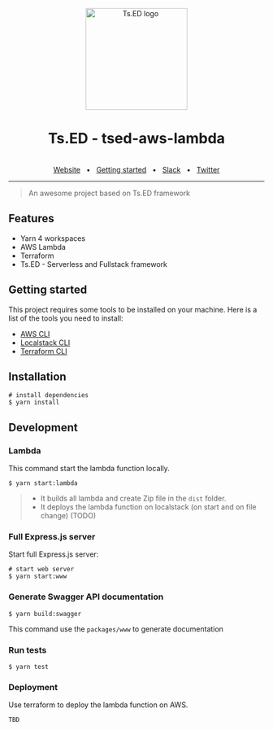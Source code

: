 <p style="text-align: center" align="center">
  <a href="https://tsed.io" target="_blank"><img src="https://tsed.io/tsed-og.png" width="200" alt="Ts.ED logo"/></a>
</p>

<div align="center">
  <h1>Ts.ED - tsed-aws-lambda</h1>
  <br />
  <div align="center">
    <a href="https://cli.tsed.io/">Website</a>
    <span>&nbsp;&nbsp;•&nbsp;&nbsp;</span>
    <a href="https://cli.tsed.io/getting-started.html">Getting started</a>
    <span>&nbsp;&nbsp;•&nbsp;&nbsp;</span>
    <a href="https://api.tsed.io/rest/slack/tsedio/tsed">Slack</a>
    <span>&nbsp;&nbsp;•&nbsp;&nbsp;</span>
    <a href="https://twitter.com/TsED_io">Twitter</a>
  </div>
  <hr />
</div>

> An awesome project based on Ts.ED framework

## Features

- Yarn 4 workspaces
- AWS Lambda
- Terraform
- Ts.ED - Serverless and Fullstack framework

## Getting started

This project requires some tools to be installed on your machine. Here is a list of the tools you need to install:

- [AWS CLI](https://docs.aws.amazon.com/fr_fr/cli/latest/userguide/getting-started-install.html)
- [Localstack CLI](https://docs.localstack.cloud/getting-started/installation/#localstack-cli)
- [Terraform CLI](https://developer.hashicorp.com/terraform/tutorials/aws-get-started/install-cli)

## Installation

```batch
# install dependencies
$ yarn install
```

## Development

### Lambda

This command start the lambda function locally.

```batch
$ yarn start:lambda
```

> - It builds all lambda and create Zip file in the `dist` folder.
> - It deploys the lambda function on localstack (on start and on file change) (TODO)

### Full Express.js server

Start full Express.js server:

```batch
# start web server
$ yarn start:www
```

### Generate Swagger API documentation

```batch
$ yarn build:swagger
```

This command use the `packages/www` to generate documentation

### Run tests

```batch
$ yarn test
```

### Deployment

Use terraform to deploy the lambda function on AWS.

```batch
TBD
```
